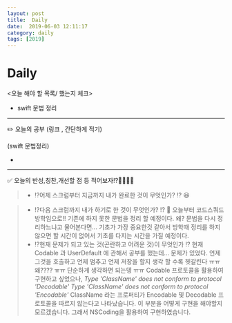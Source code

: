 ```yaml
---
layout: post
title:  Daily
date:  2019-06-03 12:11:17
category: daily
tags: [2019]
---
```


# Daily

<오늘 해야 할 목록/ 했는지 체크>
- swift 문법 정리

------

✏️ 오늘의 공부 (링크 , 간단하게 적기)

(swift 문법정리)

-

------

✅ 오늘의 반성,칭찬,개선할 점 등 적어보자⁉️🤔🤫😰😆

> - ⁉️어제 스크럼부터 지금까지 내가 완료한 것이 무엇인가? ⁉️ 😆

> - ️️️️⁉️다음 스크럼까지 내가 하기로 한 것이 무엇인가? ⁉️ 🤔
>   오늘부터 코드스쿼드 방학임으로!! 기존에 하지 못한 문법을 정리 할 예정이다. 
> 왜? 문법을 다시 정리하느냐고 물어본다면... 기초가 가장 중요한것 같아서 방학때 정리를 하지 않으면 할 시간이 없어서 기초를 다지는 시간을 가질 예정이다.
> - ⁉️현재 문제가 되고 있는 것(곤란하고 어려운 것)이 무엇인가 ⁉️
>   현재 Codable 과 UserDefault 에 관해서 공부를 했는데... 문제가 있었다. 언제 그것을 호출하고 언제 멈추고 언제 저장을 할지 생각 할 수록 헷갈린다 ㅠㅠ 왜???? ㅠㅠ 단순하게 생각하면 되는뎅 ㅠㅠ 
> Codable 프로토콜을 활용하여 구현하고 싶었으나, 
> *Type 'ClassName' does not conform to protocol 'Decodable'*
> *Type 'ClassName' does not conform to protocol 'Encodable'*
> ClassName 라는 프로퍼티가 Encodable 및 Decodable 프로토콜을 따르지 않는다고 나타났습니다. 이 부분을 어떻게 구현을 해야할지 모르겠습니다. 그래서 NSCoding을 활용하여 구현하였습니다.
